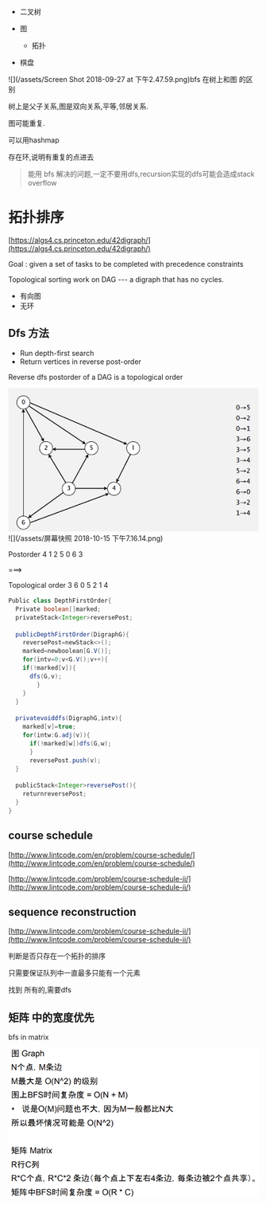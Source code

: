 * 二叉树

* 图

  * 拓扑

* 棋盘

![](/assets/Screen Shot 2018-09-27 at 下午2.47.59.png)bfs 在树上和图 的区别

树上是父子关系,图是双向关系,平等,邻居关系.

图可能重复.

可以用hashmap

存在环,说明有重复的点进去

> 能用 bfs 解决的问题,一定不要用dfs,recursion实现的dfs可能会造成stack overflow

# 拓扑排序

[https://algs4.cs.princeton.edu/42digraph/](https://algs4.cs.princeton.edu/42digraph/)

Goal : given a set of tasks to be completed with precedence constraints

Topological sorting work on DAG --- a digraph that has no cycles.

* 有向图
* 无环

## Dfs 方法

* Run depth-first search
* Return vertices in reverse post-order

Reverse dfs postorder of a DAG is a topological order

![](/assets/import1.png)![](/assets/屏幕快照 2018-10-15 下午7.16.14.png)

Postorder 4 1 2 5 0 6 3

===&gt;

Topological order 3 6 0 5 2 1 4

```java
Public class DepthFirstOrder{
  Private boolean[]marked;
  privateStack<Integer>reversePost;
	
  publicDepthFirstOrder(DigraphG){
    reversePost=newStack<>();
    marked=newboolean[G.V()];
    for(intv=0;v<G.V();v++){
	if(!marked[v]){
	  dfs(G,v);
        }
    }
  }
	
  privatevoiddfs(DigraphG,intv){
    marked[v]=true;
    for(intw:G.adj(v)){
      if(!marked[w])dfs(G,w);
      }
      reversePost.push(v);
  }
	
  publicStack<Integer>reversePost(){
    returnreversePost;
  }
}
```



## course  schedule

[http://www.lintcode.com/en/problem/course-schedule/](http://www.lintcode.com/en/problem/course-schedule/)

[http://www.lintcode.com/problem/course-schedule-ii/](http://www.lintcode.com/problem/course-schedule-ii/)

## sequence reconstruction

[http://www.lintcode.com/problem/course-schedule-ii/](http://www.lintcode.com/problem/course-schedule-ii/)

判断是否只存在一个拓扑的排序

只需要保证队列中一直最多只能有一个元素

找到 所有的,需要dfs

## 矩阵 中的宽度优先

bfs  in matrix

![](/assets/import.png)

